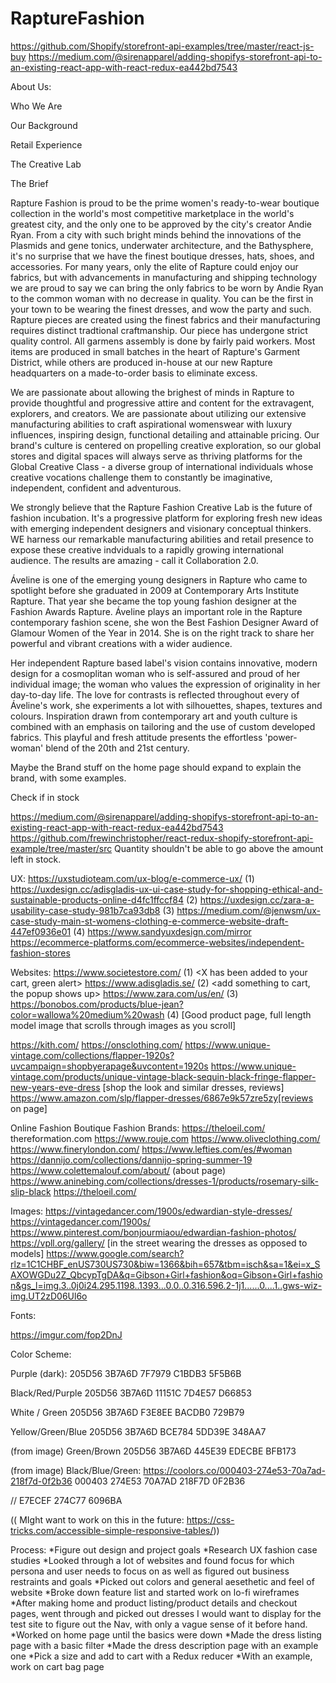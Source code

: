 # RaptureFashion

https://github.com/Shopify/storefront-api-examples/tree/master/react-js-buy
https://medium.com/@sirenapparel/adding-shopifys-storefront-api-to-an-existing-react-app-with-react-redux-ea442bd7543

About Us:

Who We Are

Our Background  

Retail Experience

The Creative Lab

The Brief


Rapture Fashion is proud to be the prime women's ready-to-wear boutique collection in the world's most competitive marketplace in the world's greatest city, and the only one to be approved by the city's creator Andie Ryan. From a city with such bright minds behind the innovations of the Plasmids and gene tonics, underwater architecture, and the Bathysphere, it's no surprise that we have the finest boutique dresses, hats, shoes, and accessories. For many years, only the elite of Rapture could enjoy our fabrics, but with advancements in manufacturing and shipping technology we are proud to say we can bring the only fabrics to be worn by Andie Ryan to the common woman with no decrease in quality. You can be the first in your town to be wearing the finest dresses, and wow the party and such. Rapture pieces are created using the finest fabrics and their manufacturing requires distinct tradtional craftmanship. Our piece has undergone strict quality control. All garmens assembly is done by fairly paid workers. Most items are produced in small batches in the heart of Rapture's Garment District, while others are produced in-house at our new Rapture headquarters on a made-to-order basis to eliminate excess. 

We are passionate about allowing the brighest of minds in Rapture to provide thoughtful and progressive attire and content for the extravagent, explorers, and creators. We are passionate about utilizing our extensive manufacturing abilities to craft aspirational womenswear with luxury influences, inspiring design, functional detailing and attainable pricing. Our brand's culture is centered on propelling creative exploration, so our global stores and digital spaces will always serve as thriving platforms for the Global Creative Class - a diverse group of international individuals whose creative vocations challenge them to constantly be imaginative, independent, confident and adventurous. 

We strongly believe that the Rapture Fashion Creative Lab is the future of fashion incubation. It's a progressive platform for exploring fresh new ideas with emerging independent designers and visionary conceptual thinkers. WE harness our remarkable manufacturing abilities and retail presence to expose these creative indviduals to a rapidly growing international audience. The results are amazing - call it Collaboration 2.0. 

Áveline is one of the emerging young designers in Rapture  who came to spotlight before she graduated in 2009 at Contemporary Arts Institute Rapture. That year she became the top young fashion designer at the Fashion Awards Rapture. Áveline plays an important role in the Rapture contemporary fashion scene, she won the Best Fashion Designer Award of Glamour Women of the Year in 2014. She is on the right track to share her powerful and vibrant creations with a wider audience.
 
Her independent Rapture based label's vision contains innovative, modern design for a cosmoplitan woman who is self-assured and proud of her individual image; the woman who values the expression of originality in her day-to-day life. The love for contrasts is reflected throughout every of Áveline's work, she experiments a lot with silhouettes, shapes, textures and colours. Inspiration drawn from contemporary art and youth culture is combined with an emphasis on tailoring and the use of custom developed fabrics. This playful and fresh attitude presents the effortless 'power-woman' blend of the 20th and 21st century.




Maybe the Brand stuff on the home page should expand to explain the brand, with some examples. 


Check if in stock

https://medium.com/@sirenapparel/adding-shopifys-storefront-api-to-an-existing-react-app-with-react-redux-ea442bd7543
https://github.com/frewinchristopher/react-redux-shopify-storefront-api-example/tree/master/src
Quantity shouldn't be able to go above the amount left in stock. 

UX:
https://uxstudioteam.com/ux-blog/e-commerce-ux/ (1)
https://uxdesign.cc/adisgladis-ux-ui-case-study-for-shopping-ethical-and-sustainable-products-online-d4fc1ffccf84 (2)
https://uxdesign.cc/zara-a-usability-case-study-981b7ca93db8 (3)
https://medium.com/@jenwsm/ux-case-study-main-st-womens-clothing-e-commerce-website-draft-447ef0936e01 (4)
https://www.sandyuxdesign.com/mirror 
https://ecommerce-platforms.com/ecommerce-websites/independent-fashion-stores

Websites:
https://www.societestore.com/ (1) <X has been added to your cart, green alert>
https://www.adisgladis.se/ (2) <add something to cart, the popup shows up>
https://www.zara.com/us/en/ (3)
https://bonobos.com/products/blue-jean?color=wallowa%20medium%20wash (4) [Good product page, full length model image that scrolls through images as you scroll]

https://kith.com/
https://onsclothing.com/
https://www.unique-vintage.com/collections/flapper-1920s?uvcampaign=shopbyerapage&uvcontent=1920s
    https://www.unique-vintage.com/products/unique-vintage-black-sequin-black-fringe-flapper-new-years-eve-dress [shop the look and similar dresses, reviews]
https://www.amazon.com/slp/flapper-dresses/6867e9k57zre5zy[reviews on page]

Online Fashion Boutique Fashion Brands:
https://theloeil.com/
thereformation.com
https://www.rouje.com
https://www.oliveclothing.com/
https://www.finerylondon.com/
https://www.lefties.com/es/#woman
https://dannijo.com/collections/dannijo-spring-summer-19
https://www.colettemalouf.com/about/ (about page)
https://www.aninebing.com/collections/dresses-1/products/rosemary-silk-slip-black
https://theloeil.com/

Images:
https://vintagedancer.com/1900s/edwardian-style-dresses/
https://vintagedancer.com/1900s/
https://www.pinterest.com/bonjourmiaou/edwardian-fashion-photos/
https://vpll.org/gallery/ [in the street wearing the dresses as opposed to models]
https://www.google.com/search?rlz=1C1CHBF_enUS730US730&biw=1366&bih=657&tbm=isch&sa=1&ei=x_SAXOWGDu2Z_QbcypTgDA&q=Gibson+Girl+fashion&oq=Gibson+Girl+fashion&gs_l=img.3..0j0i24.295.1198..1393...0.0..0.316.596.2-1j1......0....1..gws-wiz-img.UT2zD06Ul6o

Fonts: 

https://imgur.com/fop2DnJ

Color Scheme: 

Purple (dark):
205D56
3B7A6D
7F7979
C1BDB3
5F5B6B

Black/Red/Purple
205D56
3B7A6D
11151C
7D4E57
D66853

White / Green
205D56
3B7A6D
F3E8EE
BACDB0
729B79

Yellow/Green/Blue
205D56
3B7A6D
BCE784
5DD39E
348AA7

(from image) Green/Brown
205D56
3B7A6D
445E39
EDECBE
BFB173

(from image) Black/Blue/Green: https://coolors.co/000403-274e53-70a7ad-218f7d-0f2b36
000403
274E53
70A7AD
218F7D
0F2B36

//
E7ECEF 
274C77
6096BA


(( MIght want to work on this in the future: https://css-tricks.com/accessible-simple-responsive-tables/))


Process:
*Figure out design and project goals
*Research UX fashion case studies
*Looked through a lot of websites and found focus for which persona and user needs to focus on as well as figured out business restraints and goals
*Picked out colors and general aesethetic and feel of website
*Broke down feature list and started work on lo-fi wireframes
*After making home and product listing/product details and checkout pages, went through and picked out dresses I would want to display for the test site to figure out the Nav, with only a vague sense of it before hand. 
*Worked on home page until the basics were down 
*Made the dress listing page with a basic filter
*Made the dress description page with an example one
*Pick a size and add to cart with a Redux reducer
*With an example, work on cart bag page